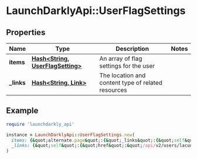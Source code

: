 # LaunchDarklyApi::UserFlagSettings

## Properties

| Name | Type | Description | Notes |
| ---- | ---- | ----------- | ----- |
| **items** | [**Hash&lt;String, UserFlagSetting&gt;**](UserFlagSetting.md) | An array of flag settings for the user |  |
| **_links** | [**Hash&lt;String, Link&gt;**](Link.md) | The location and content type of related resources |  |

## Example

```ruby
require 'launchdarkly_api'

instance = LaunchDarklyApi::UserFlagSettings.new(
  items: {&quot;alternate.page&quot;:{&quot;_links&quot;:{&quot;self&quot;:{&quot;href&quot;:&quot;/api/v2/users/lacuna/production/Abbie_Braun/flags/alternate.page&quot;,&quot;type&quot;:&quot;application/json&quot;}},&quot;_value&quot;:false,&quot;setting&quot;:null},&quot;sort.order&quot;:{&quot;_links&quot;:{&quot;self&quot;:{&quot;href&quot;:&quot;/api/v2/users/lacuna/production/Abbie_Braun/flags/sort.order&quot;,&quot;type&quot;:&quot;application/json&quot;}},&quot;_value&quot;:true,&quot;setting&quot;:null}},
  _links: {&quot;self&quot;:{&quot;href&quot;:&quot;/api/v2/users/lacuna/production/Abbie_Braun/flags&quot;,&quot;type&quot;:&quot;application/json&quot;}}
)
```

